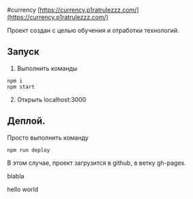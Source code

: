 #currency
[https://currency.p1ratrulezzz.com/](https://currency.p1ratrulezzz.com/)

Проект создан с целью обучения и отработки технологий.

## Запуск

1. Выполнить команды

```
npm i
npm start
```

2. Открыть localhost:3000

## Деплой.

Просто выполнить команду

```
npm run deploy
```

В этом случае, проект загрузится в github, в ветку gh-pages.

blabla

hello world